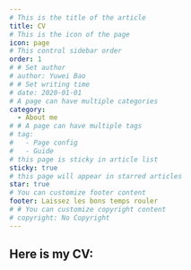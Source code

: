 ```yaml
---
# This is the title of the article
title: CV
# This is the icon of the page
icon: page
# This control sidebar order
order: 1
# # Set author
# author: Yuwei Bao
# # Set writing time
# date: 2020-01-01
# A page can have multiple categories
category:
  - About me
# # A page can have multiple tags
# tag:
#   - Page config
#   - Guide
# this page is sticky in article list
sticky: true
# this page will appear in starred articles
star: true
# You can customize footer content
footer: Laissez les bons temps rouler
# # You can customize copyright content
# copyright: No Copyright
---
```


<!-- Content before `more` comment is regarded as page excerpt. -->

<!-- more -->

## Here is my CV:
<!-- Default PDF viewer: -->
<PDF url="/assets/YYuwei_Bao_CV_10212023.pdf" :zoom="85"/>


<!-- PDF viewer with initial page 2:
<PDF url="/sample.pdf" :page="2" /> -->

<!-- PDF viewer without toolbar: -->
<!-- <PDF url="/assets/Yuwei_Bao_CV.pdf" :toolbar="false" :zoom="70"/> -->


